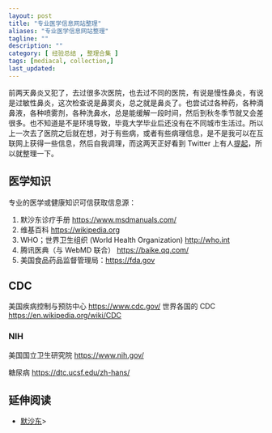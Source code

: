 ```yaml
---
layout: post
title: "专业医学信息网站整理"
aliases: "专业医学信息网站整理"
tagline: ""
description: ""
category: [ 经验总结 , 整理合集 ]
tags: [mediacal, collection,]
last_updated:
---
```


前两天鼻炎又犯了，去过很多次医院，也去过不同的医院，有说是慢性鼻炎，有说是过敏性鼻炎，这次检查说是鼻窦炎，总之就是鼻炎了。也尝试过各种药，各种滴鼻液，各种喷雾剂，各种洗鼻水，总是能缓解一段时间，然后到秋冬季节就又会差很多。也不知道是不是环境导致，毕竟大学毕业后还没有在不同城市生活过。所以上一次去了医院之后就在想，对于有些病，或者有些病理信息，是不是我可以在互联网上获得一些信息，然后自我调理，而这两天正好看到 Twitter 上有人[提起](https://twitter.com/shajiabiji/status/1202878270896607234)，所以就整理一下。

## 医学知识

专业的医学或健康知识可信获取信息源：

1. 默沙东诊疗手册 https://www.msdmanuals.com/
2. 维基百科 https://wikipedia.org
3. WHO；世界卫生组织 (World Health Organization) http://who.int
4. 腾讯医典（与 WebMD 联合） https://baike.qq.com/
5. 美国食品药品监督管理局：https://fda.gov


## CDC
美国疾病控制与预防中心
https://www.cdc.gov/
世界各国的 CDC  https://en.wikipedia.org/wiki/CDC

### NIH
美国国立卫生研究院
https://www.nih.gov/

糖尿病
https://dtc.ucsf.edu/zh-hans/

## 延伸阅读

- [默沙东](https://zh.wikipedia.org/wiki/%E9%BB%98%E5%85%8B%E8%97%A5%E5%BB%A0)>
